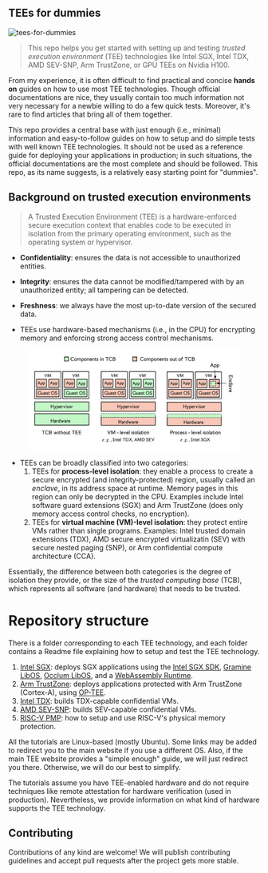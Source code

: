 
## TEEs for dummies
![tees-for-dummies](https://img.shields.io/badge/TEEs_for-dummies-588157.svg?style=for-the-badge&logo=springsecurity)

>This repo helps you get started with setting up and testing _trusted execution environment_ (TEE) technologies like Intel SGX, Intel TDX, AMD SEV-SNP, Arm TrustZone, or GPU TEEs on Nvidia H100.

From my experience, it is often difficult to find practical and concise **hands on** guides on how to use most TEE technologies. Though official documentations are nice, they usually contain too much information not very necessary for a newbie willing to do a few quick tests. Moreover, it's rare to find articles that bring all of them together.
  
This repo provides a central base with just enough (i.e., minimal) information and easy-to-follow guides on how to setup and do simple tests with well known TEE technologies. It should not be used as a reference guide for deploying your applications in production; in such situations, the official documentations are the most complete and should be followed. This repo, as its name suggests, is a relatively easy starting point for "dummies".


## Background on trusted execution environments
> A Trusted Execution Environment (TEE) is a hardware-enforced secure execution context that enables code to be executed in isolation from the primary operating environment, such as the operating system or hypervisor.

  - **Confidentiality**: ensures the data is not accessible to unauthorized entities.
  - **Integrity**: ensures the data cannot be modified/tampered with by an unauthorized entity; all tampering can be detected.
  - **Freshness**: we always have the most up-to-date version of the secured data.
  

- TEEs use hardware-based mechanisms (i.e., in the CPU) for encrypting memory and enforcing strong access control mechanisms. 
<p align="center">
  <img src="tee-tcb.png" alt="CB variations with TEEs" width="85%">
</p>
<!--![TCB variations with TEEs](./tee-tcb.png)-->

- TEEs can be broadly classified into two categories: 
    1. TEEs for **process-level isolation**: they enable a process to create a secure encrypted (and integrity-protected) region, usually called an _enclave_, in its address space at runtime. Memory pages in this region can only be decrypted in the CPU. Examples include Intel software guard extensions (SGX) and Arm TrustZone (does only memory access control checks, no encryption).
    2. TEEs for **virtual machine (VM)-level isolation**: they protect entire VMs rather than single programs. Examples: Intel trusted domain extensions (TDX), AMD secure encrypted virtualizatin (SEV) with secure nested paging (SNP), or Arm confidential compute architecture (CCA).

Essentially, the difference between both categories is the degree of isolation they provide, or the size of the _trusted computing base_ (TCB), which represents all software (and hardware) that needs to be trusted.


# Repository structure
There is a folder corresponding to each TEE technology, and each folder contains a Readme file explaining how to setup and test the TEE technology.
1. [Intel SGX](sgx/README.md): deploys SGX applications using the [Intel SGX SDK](sgx/README.md), [Gramine LibOS](sgx/gramine-based/README.md), [Occlum LibOS](sgx/occlum-based/README.md), and a [WebAssembly Runtime](sgx/wasm-based/README.md).
2. [Arm TrustZone](trustzone/README.md): deploys applications protected with Arm TrustZone (Cortex-A), using [OP-TEE](https://docs.nvidia.com/jetson/archives/r36.2/DeveloperGuide/SD/Security/OpTee.html).
3. [Intel TDX](tdx/README.md): builds TDX-capable confidential VMs.
4. [AMD SEV-SNP](sev-snp/README.md): builds SEV-capable confidential VMs.
5. [RISC-V PMP](riscv-pmp/README.md): how to setup and use RISC-V's physical memory protection. 


All the tutorials are Linux-based (mostly Ubuntu). Some links may be added to redirect you to the main website if you use a different OS. Also, if the main TEE website provides a "simple enough" guide, we will just redirect you there. Otherwise, we will do our best to simplify.

The tutorials assume you have TEE-enabled hardware and do not require techniques like remote attestation for hardware verification (used in production). Nevertheless, we provide information on what kind of hardware supports the TEE technology.


## Contributing
Contributions of any kind are welcome! We will publish contributing guidelines and accept pull requests after the project gets more stable.
  


